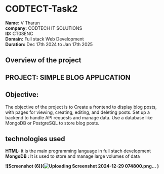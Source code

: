 # CODTECT-Task2
**Name:** V Tharun <br>
**company:** CODTECH IT SOLUTIONS<br>
**ID:** CT08ENC <br>
**Domain:** Full stack Web Development<br>
**Duration:** Dec 17th 2024 to Jan 17th 2025<br>
## Overview of the project
## PROJECT: SIMPLE BLOG APPLICATION
## Objective: 
 The objective of the project is to Create a frontend to display blog posts, with pages for viewing,
creating, editing, and deleting posts. Set up a backend to
handle API requests and manage data. Use a database like
MongoDB or PostgreSQL to store blog posts.
## technologies used
**HTML:** it is the main programming language in full stach development <br>
**MongoDB :** It is used to store and manage large volumes of data<br>

**![Screenshot (6)](![Uploading Screenshot 2024-12-29 074800.png…]()
)**
